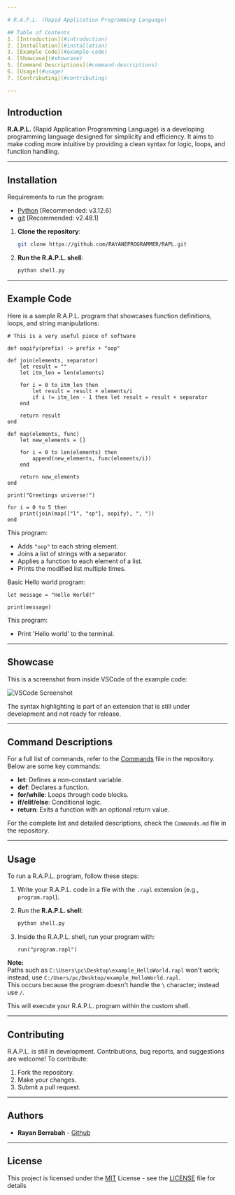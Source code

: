 ```yaml
---

# R.A.P.L. (Rapid Application Programming Language)

## Table of Contents
1. [Introduction](#introduction)
2. [Installation](#installation)
3. [Example Code](#example-code)
4. [Showcase](#showcase)
5. [Command Descriptions](#command-descriptions)
6. [Usage](#usage)
7. [Contributing](#contributing)

---
```


## Introduction

**R.A.P.L.** (Rapid Application Programming Language) is a developing programming language designed for simplicity and efficiency. It aims to make coding more intuitive by providing a clean syntax for logic, loops, and function handling.

---

## Installation

Requirements to run the program:
- [Python](https://www.python.org/downloads/) [Recommended: v3.12.6]
- [git](https://git-scm.com/downloads) [Recommended: v2.48.1]

1. **Clone the repository**:
   ```bash
   git clone https://github.com/RAYANEPROGRAMMER/RAPL.git
   ```

2. **Run the R.A.P.L. shell**:
   ```bash
   python shell.py
   ```

---

## Example Code

Here is a sample R.A.P.L. program that showcases function definitions, loops, and string manipulations:

```rapl
# This is a very useful piece of software

def oopify(prefix) -> prefix + "oop"

def join(elements, separator)
	let result = ""
	let itm_len = len(elements)

	for i = 0 to itm_len then
		let result = result + elements/i
		if i != itm_len - 1 then let result = result + separator
	end

	return result
end

def map(elements, func)
	let new_elements = []

	for i = 0 to len(elements) then
		append(new_elements, func(elements/i))
	end

	return new_elements
end

print("Greetings universe!")

for i = 0 to 5 then
	print(join(map(["l", "sp"], oopify), ", "))
end
```

This program:

- Adds `"oop"` to each string element.
- Joins a list of strings with a separator.
- Applies a function to each element of a list.
- Prints the modified list multiple times.

Basic Hello world program:

```rapl
let message = "Hello World!"

print(message)
```

This program:

- Print 'Hello world' to the terminal.

---

## Showcase

This is a screenshot from inside VSCode of the example code:

![VSCode Screenshot](Screenshots/Example_code_vscode)

The syntax highlighting is part of an extension that is still under development and not ready for release.

---

## Command Descriptions

For a full list of commands, refer to the [Commands](Commands.md) file in the repository. Below are some key commands:

- **let**: Defines a non-constant variable.
- **def**: Declares a function.
- **for/while**: Loops through code blocks.
- **if/elif/else**: Conditional logic.
- **return**: Exits a function with an optional return value.

For the complete list and detailed descriptions, check the `Commands.md` file in the repository.

---

## Usage

To run a R.A.P.L. program, follow these steps:

1. Write your R.A.P.L. code in a file with the `.rapl` extension (e.g., `program.rapl`).

2. Run the **R.A.P.L. shell**:
   ```bash
   python shell.py
   ```

3. Inside the R.A.P.L. shell, run your program with:
   ```rapl
   run("program.rapl")
   ```

**Note:**  
Paths such as `C:\Users\pc\Desktop\example_HelloWorld.rapl` won't work; instead, use `C:/Users/pc/Desktop/example_HelloWorld.rapl`.  
This occurs because the program doesn't handle the `\` character; instead use `/`.

This will execute your R.A.P.L. program within the custom shell.

---

## Contributing

R.A.P.L. is still in development. Contributions, bug reports, and suggestions are welcome! To contribute:

1. Fork the repository.
2. Make your changes.
3. Submit a pull request.

---

## Authors

- **Rayan Berrabah** -
  [Github](https://github.com/rayvn-42)

---

## License

This project is licensed under the [MIT](LICENSE) License - see the [LICENSE](LICENSE) file for details
